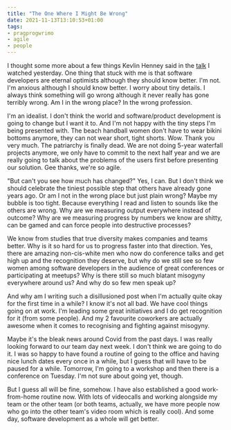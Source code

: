 ```yaml
---
title: "The One Where I Might Be Wrong"
date: 2021-11-13T13:10:53+01:00
tags:
- pragprogwrimo
- agile
- people
---
```


I thought some more about a few things Kevlin Henney said in the [talk](/posts/2021-11-13-agility-speed) I watched yesterday. One thing that stuck with me is that software developers are eternal optimists although they should know better. I'm not. I'm anxious although I should know better. I worry about tiny details. I always think something will go wrong although it never really has gone terribly wrong. Am I in the wrong place? In the wrong profession.

I'm an idealist. I don't think the world and software/product development is going to change but I want it to. And I'm not happy with the tiny steps I'm being presented with. The beach handball women don't have to wear bikini bottoms anymore, they can not wear short, tight shorts. Wow. Thank you very much. The patriarchy is finally dead. We are not doing 5-year waterfall projects anymore, we only have to commit to the next half year and we are really going to talk about the problems of the users first before presenting our solution. Gee thanks, we're so agile.

"But can't you see how much has changed?" Yes, I can. But I don't think we should celebrate the tiniest possible step that others have already gone years ago. Or am I not in the wrong place but just plain wrong? Maybe my bubble is too tight. Because everything I read and listen to sounds like the others are wrong. Why are we measuring output everywhere instead of outcome? Why are we measuring progress by numbers we know are shitty, can be gamed and can force people into destructive processes?

We know from studies that true diversity makes companies and teams better. Why is it so hard for us to progress faster into that direction. Yes, there are amazing non-cis-white men who now do conference talks and get high up and the recognition they deserve, but why do we still see so few women among software developers in the audience of great conferences or participating at meetups? Why is there still so much blatant misogyny everywhere around us? And why do so few men speak up?

And why am I writing such a disillusioned post when I'm actually quite okay for the first time in a while? I know it's not all bad. We have cool things going on at work. I'm leading some great initiatives and I do get recognition for it (from some people). And my 2 favourite coworkers are actually awesome when it comes to recognising and fighting against misogyny.

Maybe it's the bleak news around Covid from the past days. I was really looking forward to our team day next week. I don't think we are going to do it. I was so happy to have found a routine of going to the office and having nice lunch dates every once in a while, but I guess that will have to be paused for a while. Tomorrow, I'm going to a workshop and then there is a conference on Tuesday. I'm not sure about going yet, though.

But I guess all will be fine, somehow. I have also established a good work-from-home routine now. With lots of videocalls and working alongside my team or the other team (or both teams, actually, we have more people now who go into the other team's video room which is really cool). And some day, software development as a whole will get better.

